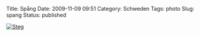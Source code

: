 Title: Spång
Date: 2009-11-09 09:51
Category: Schweden
Tags: photo
Slug: spang
Status: published

[![Steg](/pic/spangbw_s.jpg "Steg")](/pic/spangbw_l.jpg)

